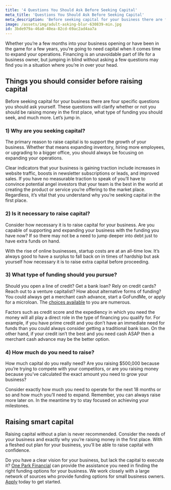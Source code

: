 ```yaml
---
title: '4 Questions You Should Ask Before Seeking Capital'
meta_title: 'Questions You Should Ask Before Seeking Capital'
meta_description: 'Before seeking capital for your business there are four specific questions you should ask yourself. Raising capital without a plan is never recommended.'
image: /assets/img/adult-asking-blur-630839-min.jpg
id: 3bde979a-46a0-40ea-82cd-69ac2ad4aa7a
---
```

Whether you’re a few months into your business opening or have been in the game for a few years, you’re going to need capital when it comes time to expand your operations. Financing is an unavoidable part of life for a business owner, but jumping in blind without asking a few questions may find you in a situation where you’re in over your head. 

## Things you should consider before raising capital
Before seeking capital for your business there are four specific questions you should ask yourself. These questions will clarify whether or not you should be raising money in the first place, what type of funding you should seek, and much more. Let’s jump in. 

### 1)    Why are you seeking capital?
The primary reason to raise capital is to support the growth of your business. Whether that means expanding inventory, hiring more employees, or upgrading to a bigger office, you should always be focusing on expanding your operations. 

Clear indicators that your business is gaining traction include increases in website traffic, boosts in newsletter subscriptions or leads, and improved sales. If you have no measurable traction to speak of you’ll have to convince potential angel investors that your team is the best in the world at creating the product or service you’re offering to the market place. Regardless, it’s vital that you understand why you’re seeking capital in the first place. 

### 2)    Is it necessary to raise capital?
Consider how necessary it is to raise capital for your business. Are you capable of supporting and expanding your business with the funding you have now? If so there may not be a need to jump deeper into debt just to have extra funds on hand. 

With the rise of online businesses, startup costs are at an all-time low. It’s always good to have a surplus to fall back on in times of hardship but ask yourself how necessary it is to raise extra capital before proceeding. 

### 3)    What type of funding should you pursue?
Should you open a line of credit? Get a bank loan? Rely on credit cards? Reach out to a venture capitalist? How about alternative forms of funding? You could always get a merchant cash advance, start a GoFundMe, or apply for a microloan. The [choices available](https://www.oneparkfinancial.com/blog/alternative-business-funding-options) to you are numerous. 

Factors such as credit score and the expediency in which you need the money will all play a direct role in the type of financing you qualify for. For example, if you have prime credit and you don’t have an immediate need for funds than you could always consider getting a traditional bank loan. On the other hand, if your credit isn’t the best and you need cash ASAP then a merchant cash advance may be the better option. 

### 4)    How much do you need to raise?
How much capital do you really need? Are you raising $500,000 because you’re trying to compete with your competitors, or are you raising money because you’ve calculated the exact amount you need to grow your business? 

Consider exactly how much you need to operate for the next 18 months or so and how much you’ll need to expand. Remember, you can always raise more later on. In the meantime try to stay focused on achieving your milestones. 

## Raising smart capital 
Raising capital without a plan is never recommended. Consider the needs of your business and exactly why you’re raising money in the first place. With a fleshed out plan for your business, you’ll be able to raise capital with confidence. 

Do you have a clear vision for your business, but lack the capital to execute it? [One Park Financial](https://www.oneparkfinancial.com/how-it-works) can provide the assistance you need in finding the right funding options for your business. We work closely with a large network of sources who provide funding options for small business owners. [Apply](https://www.oneparkfinancial.com/pre-qualification) today to get started.